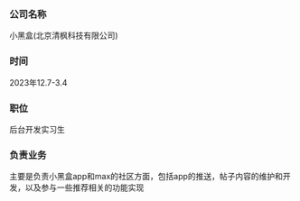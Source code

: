 ### 公司名称
小黑盒(北京清枫科技有限公司)

### 时间
2023年12.7-3.4

### 职位
后台开发实习生

### 负责业务
主要是负责小黑盒app和max的社区方面，包括app的推送，帖子内容的维护和开发，以及参与一些推荐相关的功能实现